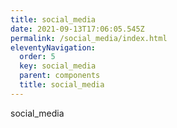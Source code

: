 ```yaml
---
title: social_media
date: 2021-09-13T17:06:05.545Z
permalink: /social_media/index.html
eleventyNavigation:
  order: 5
  key: social_media
  parent: components
  title: social_media
---
```

social_media